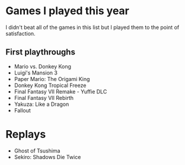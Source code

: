 # Games I played this year

I didn't beat all of the games in this list but I played them to the point of satisfaction.

## First playthroughs

- Mario vs. Donkey Kong
- Luigi's Mansion 3
- Paper Mario: The Origami King
- Donkey Kong Tropical Freeze
- Final Fantasy VII Remake - Yuffie DLC
- Final Fantasy VII Rebirth
- Yakuza: Like a Dragon
- Fallout

# Replays

- Ghost of Tsushima
- Sekiro: Shadows Die Twice

